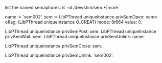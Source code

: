 list the named semaphores:
ls -al /dev/shm/sem.*|more

name := 'sem002'.
sem := LibPThread uniqueInstance privSemOpen: name oflag: (LibPThread uniqueInstance O_CREAT) mode: 8r664 value: 0.

LibPThread uniqueInstance privSemPost: sem.
LibPThread uniqueInstance privSemWait: sem.
LibPThread uniqueInstance privSemUnlink: name. 

LibPThread uniqueInstance privSemClose: sem. 

LibPThread uniqueInstance privSemUnlink: 'sem002'. 
